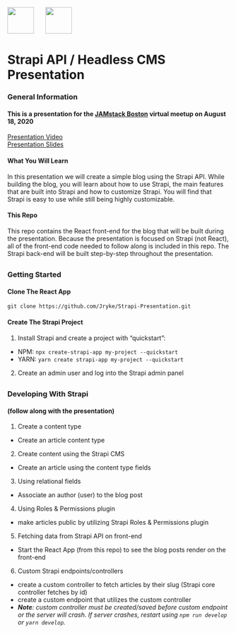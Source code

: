 <img src="https://www.thebostoncalendar.com/system/events/photos/000/133/470/medium/boston-meetup-logo_(1).png?1495441976" width="auto" height="60" style="float: left; margin-right: 10px" /> &nbsp; &nbsp; <img src="https://www.strapi.io/hs-fs/hubfs/Logo.WhiteBackground%20(2)-2.png?width=1138&name=Logo.WhiteBackground%20(2)-2.png" width="auto" height="60" />

# Strapi API / Headless CMS Presentation

### General Information

#### This is a presentation for the [JAMstack Boston](https://www.meetup.com/JAMstack-Boston/events/272069365/) virtual meetup on August 18, 2020
[Presentation Video](https://www.youtube.com/watch?v=BJkI4xKuI6M&feature=youtu.be)  
[Presentation Slides](https://docs.google.com/presentation/d/e/2PACX-1vS8kLKqpF26qjAElQXqtVL62urtDaC1Shg8iYNObLctVd7pkin84Zh976-r4_tFGf3_iawWAYSUyyc5/pub?start=true&loop=false&delayms=10000)

#### What You Will Learn
In this presentation we will create a simple blog using the Strapi API.  While building the blog, you will learn about how to use Strapi, the main features that are built into Strapi and how to customize Strapi.  You will find that Strapi is easy to use while still being highly customizable.   

#### This Repo
This repo contains the React front-end for the blog that will be built during the presentation.  Because the presentation is focused on Strapi (not React), all of the front-end code needed to follow along is included in this repo.  The Strapi back-end will be built step-by-step throughout the presentation.
## 

### Getting Started 

#### Clone The React App
`git clone https://github.com/Jryke/Strapi-Presentation.git`

#### Create The Strapi Project
1. Install Strapi and create a project with “quickstart”:
 * NPM: `npx create-strapi-app my-project --quickstart`
 * YARN: `yarn create strapi-app my-project --quickstart`

2. Create an admin user and log into the Strapi admin panel 
## 

### Developing With Strapi 
#### (follow along with the presentation)
1. Create a content type
 * Create an article content type
2. Create content using the Strapi CMS
 * Create an article using the content type fields
3. Using relational fields
 * Associate an author (user) to the blog post 
4. Using Roles & Permissions plugin
 * make articles public by utilizing Strapi Roles & Permissions plugin
5. Fetching data from Strapi API on front-end
 * Start the React App (from this repo) to see the blog posts render on the front-end
6. Custom Strapi endpoints/controllers
 * create a custom controller to fetch articles by their slug (Strapi core controller fetches by id)
 * create a custom endpoint that utilizes the custom controller
 * _**Note**: custom controller must be created/saved before custom endpoint or the server will crash.  If server crashes, restart using `npm run develop` or `yarn develop`._
